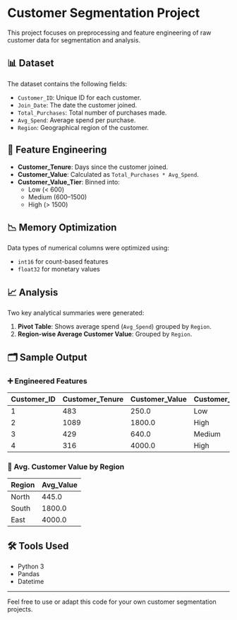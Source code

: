 # Customer Segmentation Project

This project focuses on preprocessing and feature engineering of raw customer data for segmentation and analysis.

## 📊 Dataset
The dataset contains the following fields:
- `Customer_ID`: Unique ID for each customer.
- `Join_Date`: The date the customer joined.
- `Total_Purchases`: Total number of purchases made.
- `Avg_Spend`: Average spend per purchase.
- `Region`: Geographical region of the customer.

## 🔧 Feature Engineering
- **Customer_Tenure**: Days since the customer joined.
- **Customer_Value**: Calculated as `Total_Purchases * Avg_Spend`.
- **Customer_Value_Tier**: Binned into:
  - Low (< 600)
  - Medium (600–1500)
  - High (> 1500)

## 📉 Memory Optimization
Data types of numerical columns were optimized using:
- `int16` for count-based features
- `float32` for monetary values

## 📈 Analysis
Two key analytical summaries were generated:
1. **Pivot Table**: Shows average spend (`Avg_Spend`) grouped by `Region`.
2. **Region-wise Average Customer Value**: Grouped by `Region`.

## 🗂️ Sample Output

### ➕ Engineered Features
| Customer_ID | Customer_Tenure | Customer_Value | Customer_Value_Tier |
|-------------|------------------|----------------|----------------------|
| 1           | 483              | 250.0          | Low                  |
| 2           | 1089             | 1800.0         | High                 |
| 3           | 429              | 640.0          | Medium               |
| 4           | 316              | 4000.0         | High                 |

### 📍 Avg. Customer Value by Region
| Region | Avg_Value |
|--------|-----------|
| North  | 445.0     |
| South  | 1800.0    |
| East   | 4000.0    |

## 🛠 Tools Used
- Python 3
- Pandas
- Datetime

---

Feel free to use or adapt this code for your own customer segmentation projects.
